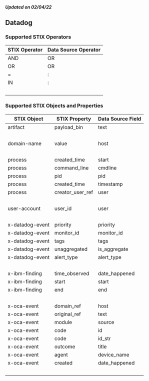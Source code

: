 ##### Updated on 02/04/22
## Datadog
### Supported STIX Operators
| STIX Operator | Data Source Operator |
|--|--|
| AND | OR |
| OR | OR |
| = | : |
| IN | : |
| <br> | |
### Supported STIX Objects and Properties
| STIX Object | STIX Property | Data Source Field |
|--|--|--|
| artifact | payload_bin | text |
| <br> | | |
| domain-name | value | host |
| <br> | | |
| process | created_time | start |
| process | command_line | cmdline |
| process | pid | pid |
| process | created_time | timestamp |
| process | creator_user_ref | user |
| <br> | | |
| user-account | user_id | user |
| <br> | | |
| x-datadog-event | priority | priority |
| x-datadog-event | monitor_id | monitor_id |
| x-datadog-event | tags | tags |
| x-datadog-event | unaggregated | is_aggregate |
| x-datadog-event | alert_type | alert_type |
| <br> | | |
| x-ibm-finding | time_observed | date_happened |
| x-ibm-finding | start | start |
| x-ibm-finding | end | end |
| <br> | | |
| x-oca-event | domain_ref | host |
| x-oca-event | original_ref | text |
| x-oca-event | module | source |
| x-oca-event | code | id |
| x-oca-event | code | id_str |
| x-oca-event | outcome | title |
| x-oca-event | agent | device_name |
| x-oca-event | created | date_happened |
| <br> | | |
